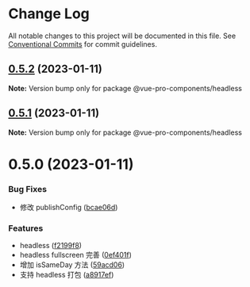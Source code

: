 # Change Log

All notable changes to this project will be documented in this file.
See [Conventional Commits](https://conventionalcommits.org) for commit guidelines.

## [0.5.2](https://github.com/cumt-robin/vue-pro-components/compare/@vue-pro-components/headless@0.5.1...@vue-pro-components/headless@0.5.2) (2023-01-11)

**Note:** Version bump only for package @vue-pro-components/headless

## [0.5.1](https://github.com/cumt-robin/vue-pro-components/compare/@vue-pro-components/headless@0.5.0...@vue-pro-components/headless@0.5.1) (2023-01-11)

**Note:** Version bump only for package @vue-pro-components/headless

# 0.5.0 (2023-01-11)

### Bug Fixes

-   修改 publishConfig ([bcae06d](https://github.com/cumt-robin/vue-pro-components/commit/bcae06d05fc8c8f80426f232f4d70e99baef76fc))

### Features

-   headless ([f2199f8](https://github.com/cumt-robin/vue-pro-components/commit/f2199f84e4f7acb3585ad4a95d87c2949f193cc1))
-   headless fullscreen 完善 ([0ef401f](https://github.com/cumt-robin/vue-pro-components/commit/0ef401f19dc866c177cf25c0c6d882f833ef9672))
-   增加 isSameDay 方法 ([59acd06](https://github.com/cumt-robin/vue-pro-components/commit/59acd0611f92b533e430a5ee2e22d7ff7afd7e74))
-   支持 headless 打包 ([a8917ef](https://github.com/cumt-robin/vue-pro-components/commit/a8917ef49b5877382ef5a369ead64b10c3b32d84))
